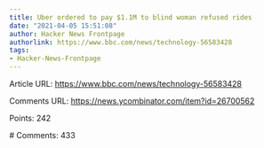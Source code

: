 ```yaml
---
title: Uber ordered to pay $1.1M to blind woman refused rides
date: "2021-04-05 15:51:08"
author: Hacker News Frontpage
authorlink: https://www.bbc.com/news/technology-56583428
tags:
- Hacker-News-Frontpage
---
```


<p>Article URL: <a href="https://www.bbc.com/news/technology-56583428">https://www.bbc.com/news/technology-56583428</a></p>
<p>Comments URL: <a href="https://news.ycombinator.com/item?id=26700562">https://news.ycombinator.com/item?id=26700562</a></p>
<p>Points: 242</p>
<p># Comments: 433</p>
